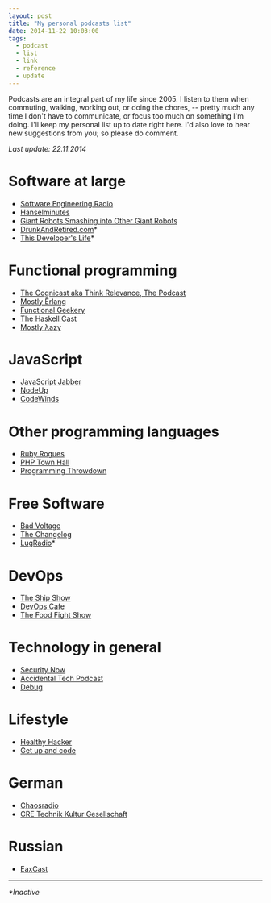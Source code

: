 ```yaml
---
layout: post
title: "My personal podcasts list"
date: 2014-11-22 10:03:00
tags:
  - podcast
  - list
  - link
  - reference
  - update
---
```


Podcasts are an integral part of my life since 2005. I listen to them when commuting, walking,
working out, or doing the chores, -- pretty much any time I don't have to communicate, or focus too
much on something I'm doing. I'll keep my personal list up to date right here. I'd also love to hear
new suggestions from you; so please do comment.

_Last update: 22.11.2014_

# Software at large

- [Software Engineering Radio](http://www.se-radio.net/)
- [Hanselminutes](http://www.hanselminutes.com/)
- [Giant Robots Smashing into Other Giant Robots](http://giantrobots.fm/)
- [DrunkAndRetired.com](http://drunkandretired.com/)*
- [This Developer's Life](http://thisdeveloperslife.com/)*

# Functional programming

- [The Cognicast aka Think Relevance, The Podcast](http://blog.cognitect.com/cognicast)
- [Mostly Erlang](http://mostlyerlang.com/)
- [Functional Geekery](http://www.functionalgeekery.com/)
- [The Haskell Cast](http://www.haskellcast.com/)
- [Mostly λazy](http://mostlylazy.com/)

# JavaScript

- [JavaScript Jabber](http://javascriptjabber.com/)
- [NodeUp](http://nodeup.com/)
- [CodeWinds](http://codewinds.com/podcast.html)

# Other programming languages

- [Ruby Rogues](http://rubyrogues.com/)
- [PHP Town Hall](http://phptownhall.com/)
- [Programming Throwdown](http://www.programmingthrowdown.com/)

# Free Software

- [Bad Voltage](http://www.badvoltage.org/)
- [The Changelog](http://thechangelog.com/podcast/)
- [LugRadio](http://www.lugradio.org/)*

# DevOps

- [The Ship Show](http://theshipshow.com/)
- [DevOps Cafe](devopscafe.org/)
- [The Food Fight Show](http://foodfightshow.org/)

# Technology in general

- [Security Now](http://twit.tv/sn)
- [Accidental Tech Podcast](http://atp.fm/)
- [Debug](https://itunes.apple.com/us/podcast/debug/id578812394)

# Lifestyle

- [Healthy Hacker](http://www.healthyhacker.com/)
- [Get up and code](http://getupandcode.com/)

# German

- [Chaosradio](http://chaosradio.ccc.de/)
- [CRE Technik Kultur Gesellschaft](http://cre.fm/)

# Russian

- [EaxCast](http://eaxcast.rpod.ru/)

---
_*Inactive_
